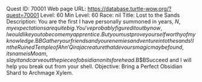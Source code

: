 Quest ID: 70001
Web page URL: https://database.turtle-wow.org/?quest=70001
Level: 60
Min Level: 60
Race: nil
Title: Lost to the Sands
Description: You are the first I have personally summoned in years, $N, my expectations are quite big. You've probably figured it out by now, I would like you to become my apprentice. But you must prove yourself worthy of my knowledge.$B$BGather your friends and your enemies and venture into the sands! In the Ruined Temple of Ahn'Qiraj a creature that devours magic may be found, its name is Moam, slay it and carve out the piece of obsidian on its forehead.$B$BSucceed and I will help you break out from your shell.
Objective: Bring a Perfect Obsidian Shard to Archmage Xylem.
